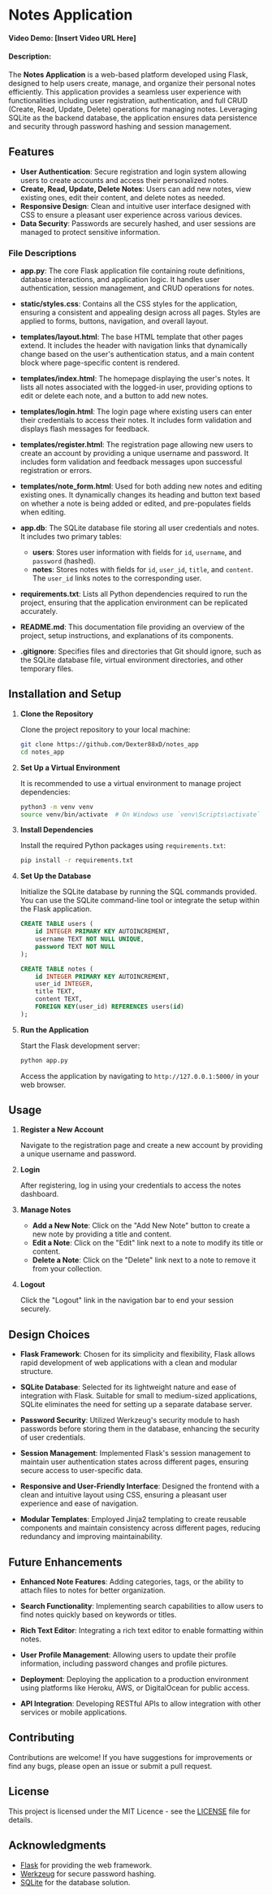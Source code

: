 # Notes Application
#### Video Demo:  [Insert Video URL Here]
#### Description:

The **Notes Application** is a web-based platform developed using Flask, designed to help users create, manage, and organize their personal notes efficiently. This application provides a seamless user experience with functionalities including user registration, authentication, and full CRUD (Create, Read, Update, Delete) operations for managing notes. Leveraging SQLite as the backend database, the application ensures data persistence and security through password hashing and session management.

## Features

- **User Authentication**: Secure registration and login system allowing users to create accounts and access their personalized notes.
- **Create, Read, Update, Delete Notes**: Users can add new notes, view existing ones, edit their content, and delete notes as needed.
- **Responsive Design**: Clean and intuitive user interface designed with CSS to ensure a pleasant user experience across various devices.
- **Data Security**: Passwords are securely hashed, and user sessions are managed to protect sensitive information.


### File Descriptions

- **app.py**: The core Flask application file containing route definitions, database interactions, and application logic. It handles user authentication, session management, and CRUD operations for notes.
  
- **static/styles.css**: Contains all the CSS styles for the application, ensuring a consistent and appealing design across all pages. Styles are applied to forms, buttons, navigation, and overall layout.

- **templates/layout.html**: The base HTML template that other pages extend. It includes the header with navigation links that dynamically change based on the user's authentication status, and a main content block where page-specific content is rendered.

- **templates/index.html**: The homepage displaying the user's notes. It lists all notes associated with the logged-in user, providing options to edit or delete each note, and a button to add new notes.

- **templates/login.html**: The login page where existing users can enter their credentials to access their notes. It includes form validation and displays flash messages for feedback.

- **templates/register.html**: The registration page allowing new users to create an account by providing a unique username and password. It includes form validation and feedback messages upon successful registration or errors.

- **templates/note_form.html**: Used for both adding new notes and editing existing ones. It dynamically changes its heading and button text based on whether a note is being added or edited, and pre-populates fields when editing.

- **app.db**: The SQLite database file storing all user credentials and notes. It includes two primary tables:
  - **users**: Stores user information with fields for `id`, `username`, and `password` (hashed).
  - **notes**: Stores notes with fields for `id`, `user_id`, `title`, and `content`. The `user_id` links notes to the corresponding user.

- **requirements.txt**: Lists all Python dependencies required to run the project, ensuring that the application environment can be replicated accurately.

- **README.md**: This documentation file providing an overview of the project, setup instructions, and explanations of its components.

- **.gitignore**: Specifies files and directories that Git should ignore, such as the SQLite database file, virtual environment directories, and other temporary files.

## Installation and Setup

1. **Clone the Repository**

    Clone the project repository to your local machine:

    ```bash
    git clone https://github.com/Dexter88xD/notes_app
    cd notes_app
    ```

2. **Set Up a Virtual Environment**

    It is recommended to use a virtual environment to manage project dependencies:

    ```bash
    python3 -m venv venv
    source venv/bin/activate  # On Windows use `venv\Scripts\activate`
    ```

3. **Install Dependencies**

    Install the required Python packages using `requirements.txt`:

    ```bash
    pip install -r requirements.txt
    ```

4. **Set Up the Database**

    Initialize the SQLite database by running the SQL commands provided. You can use the SQLite command-line tool or integrate the setup within the Flask application.

    ```sql
    CREATE TABLE users (
        id INTEGER PRIMARY KEY AUTOINCREMENT,
        username TEXT NOT NULL UNIQUE,       
        password TEXT NOT NULL
    );

    CREATE TABLE notes (
        id INTEGER PRIMARY KEY AUTOINCREMENT,
        user_id INTEGER,
        title TEXT,
        content TEXT,
        FOREIGN KEY(user_id) REFERENCES users(id)
    );
    ```

5. **Run the Application**

    Start the Flask development server:

    ```bash
    python app.py
    ```

    Access the application by navigating to `http://127.0.0.1:5000/` in your web browser.

## Usage

1. **Register a New Account**

    Navigate to the registration page and create a new account by providing a unique username and password.

2. **Login**

    After registering, log in using your credentials to access the notes dashboard.

3. **Manage Notes**

    - **Add a New Note**: Click on the "Add New Note" button to create a new note by providing a title and content.
    - **Edit a Note**: Click on the "Edit" link next to a note to modify its title or content.
    - **Delete a Note**: Click on the "Delete" link next to a note to remove it from your collection.

4. **Logout**

    Click the "Logout" link in the navigation bar to end your session securely.

## Design Choices

- **Flask Framework**: Chosen for its simplicity and flexibility, Flask allows rapid development of web applications with a clean and modular structure.

- **SQLite Database**: Selected for its lightweight nature and ease of integration with Flask. Suitable for small to medium-sized applications, SQLite eliminates the need for setting up a separate database server.

- **Password Security**: Utilized Werkzeug's security module to hash passwords before storing them in the database, enhancing the security of user credentials.

- **Session Management**: Implemented Flask's session management to maintain user authentication states across different pages, ensuring secure access to user-specific data.

- **Responsive and User-Friendly Interface**: Designed the frontend with a clean and intuitive layout using CSS, ensuring a pleasant user experience and ease of navigation.

- **Modular Templates**: Employed Jinja2 templating to create reusable components and maintain consistency across different pages, reducing redundancy and improving maintainability.

## Future Enhancements

- **Enhanced Note Features**: Adding categories, tags, or the ability to attach files to notes for better organization.

- **Search Functionality**: Implementing search capabilities to allow users to find notes quickly based on keywords or titles.

- **Rich Text Editor**: Integrating a rich text editor to enable formatting within notes.

- **User Profile Management**: Allowing users to update their profile information, including password changes and profile pictures.

- **Deployment**: Deploying the application to a production environment using platforms like Heroku, AWS, or DigitalOcean for public access.

- **API Integration**: Developing RESTful APIs to allow integration with other services or mobile applications.

## Contributing

Contributions are welcome! If you have suggestions for improvements or find any bugs, please open an issue or submit a pull request.

## License

This project is licensed under the MIT Licence - see the [LICENSE](LICENSE) file for details.

## Acknowledgments

- [Flask](https://flask.palletsprojects.com/) for providing the web framework.
- [Werkzeug](https://werkzeug.palletsprojects.com/) for secure password hashing.
- [SQLite](https://www.sqlite.org/index.html) for the database solution.
